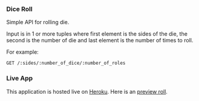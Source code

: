 ### Dice Roll

Simple API for rolling die.

Input is in 1 or more tuples where first element is the sides of the
die, the second is the number of die and last element is the number
of times to roll.

For example:

    GET /:sides/:number_of_dice/:number_of_roles

### Live App

This application is hosted live on [Heroku](https://roll-them-die.herokuapp.com). Here is an [preview roll](https://roll-them-die.herokuapp.com/2/2/1/12/4/2).
